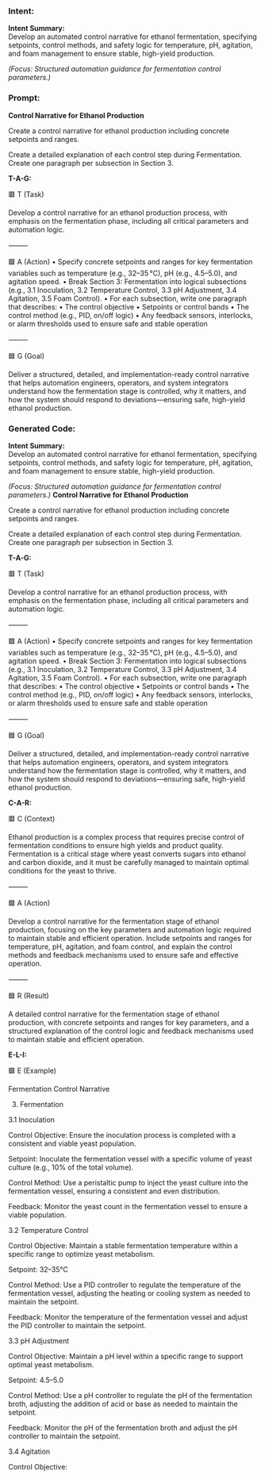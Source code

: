 ### Intent:
**Intent Summary:**  
Develop an automated control narrative for ethanol fermentation, specifying setpoints, control methods, and safety logic for temperature, pH, agitation, and foam management to ensure stable, high-yield production.  

*(Focus: Structured automation guidance for fermentation control parameters.)*

### Prompt:
**Control Narrative for Ethanol Production**

Create a control narrative for ethanol production including concrete setpoints and ranges.

Create a detailed explanation of each control step during Fermentation. Create one paragraph per subsection in Section 3.

**T-A-G:**

🟥 T (Task)

Develop a control narrative for an ethanol production process, with emphasis on the fermentation phase, including all critical parameters and automation logic.

⸻

🟩 A (Action)
	•	Specify concrete setpoints and ranges for key fermentation variables such as temperature (e.g., 32–35 °C), pH (e.g., 4.5–5.0), and agitation speed.
	•	Break Section 3: Fermentation into logical subsections (e.g., 3.1 Inoculation, 3.2 Temperature Control, 3.3 pH Adjustment, 3.4 Agitation, 3.5 Foam Control).
	•	For each subsection, write one paragraph that describes:
	•	The control objective
	•	Setpoints or control bands
	•	The control method (e.g., PID, on/off logic)
	•	Any feedback sensors, interlocks, or alarm thresholds used to ensure safe and stable operation

⸻

🟦 G (Goal)

Deliver a structured, detailed, and implementation-ready control narrative that helps automation engineers, operators, and system integrators understand how the fermentation stage is controlled, why it matters, and how the system should respond to deviations—ensuring safe, high-yield ethanol production.

### Generated Code:
**Intent Summary:**  
Develop an automated control narrative for ethanol fermentation, specifying setpoints, control methods, and safety logic for temperature, pH, agitation, and foam management to ensure stable, high-yield production.  

*(Focus: Structured automation guidance for fermentation control parameters.)*
**Control Narrative for Ethanol Production**

Create a control narrative for ethanol production including concrete setpoints and ranges.

Create a detailed explanation of each control step during Fermentation. Create one paragraph per subsection in Section 3.

**T-A-G:**

🟥 T (Task)

Develop a control narrative for an ethanol production process, with emphasis on the fermentation phase, including all critical parameters and automation logic.

⸻

🟩 A (Action)
	•	Specify concrete setpoints and ranges for key fermentation variables such as temperature (e.g., 32–35 °C), pH (e.g., 4.5–5.0), and agitation speed.
	•	Break Section 3: Fermentation into logical subsections (e.g., 3.1 Inoculation, 3.2 Temperature Control, 3.3 pH Adjustment, 3.4 Agitation, 3.5 Foam Control).
	•	For each subsection, write one paragraph that describes:
	•	The control objective
	•	Setpoints or control bands
	•	The control method (e.g., PID, on/off logic)
	•	Any feedback sensors, interlocks, or alarm thresholds used to ensure safe and stable operation

⸻

🟦 G (Goal)

Deliver a structured, detailed, and implementation-ready control narrative that helps automation engineers, operators, and system integrators understand how the fermentation stage is controlled, why it matters, and how the system should respond to deviations—ensuring safe, high-yield ethanol production.  

**C-A-R:**

🟥 C (Context)

Ethanol production is a complex process that requires precise control of fermentation conditions to ensure high yields and product quality. Fermentation is a critical stage where yeast converts sugars into ethanol and carbon dioxide, and it must be carefully managed to maintain optimal conditions for the yeast to thrive.

⸻

🟩 A (Action)

Develop a control narrative for the fermentation stage of ethanol production, focusing on the key parameters and automation logic required to maintain stable and efficient operation. Include setpoints and ranges for temperature, pH, agitation, and foam control, and explain the control methods and feedback mechanisms used to ensure safe and effective operation.

⸻

🟦 R (Result)

A detailed control narrative for the fermentation stage of ethanol production, with concrete setpoints and ranges for key parameters, and a structured explanation of the control logic and feedback mechanisms used to maintain stable and efficient operation.

**E-L-I:**

🟩 E (Example)

Fermentation Control Narrative

3. Fermentation

3.1 Inoculation

Control Objective: Ensure the inoculation process is completed with a consistent and viable yeast population.

Setpoint: Inoculate the fermentation vessel with a specific volume of yeast culture (e.g., 10% of the total volume).

Control Method: Use a peristaltic pump to inject the yeast culture into the fermentation vessel, ensuring a consistent and even distribution.

Feedback: Monitor the yeast count in the fermentation vessel to ensure a viable population.

3.2 Temperature Control

Control Objective: Maintain a stable fermentation temperature within a specific range to optimize yeast metabolism.

Setpoint: 32–35°C

Control Method: Use a PID controller to regulate the temperature of the fermentation vessel, adjusting the heating or cooling system as needed to maintain the setpoint.

Feedback: Monitor the temperature of the fermentation vessel and adjust the PID controller to maintain the setpoint.

3.3 pH Adjustment

Control Objective: Maintain a pH level within a specific range to support optimal yeast metabolism.

Setpoint: 4.5–5.0

Control Method: Use a pH controller to regulate the pH of the fermentation broth, adjusting the addition of acid or base as needed to maintain the setpoint.

Feedback: Monitor the pH of the fermentation broth and adjust the pH controller to maintain the setpoint.

3.4 Agitation

Control Objective:
